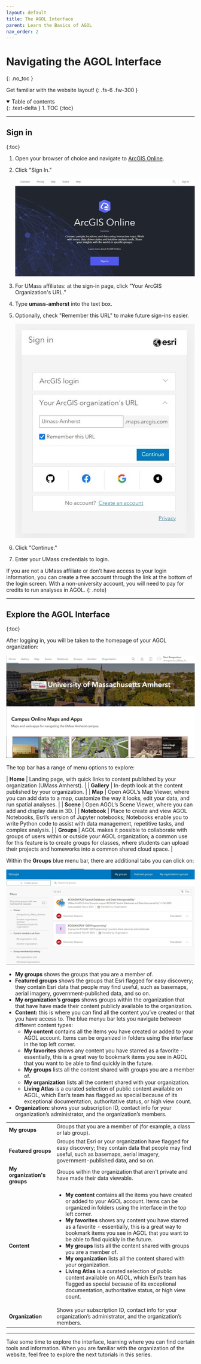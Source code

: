 ```yaml
---
layout: default
title: The AGOL Interface
parent: Learn the Basics of AGOL
nav_order: 2
---
```


# Navigating the AGOL Interface
{: .no_toc }

Get familiar with the website layout!
{: .fs-6 .fw-300 }

<details open markdown="block">
  <summary>
    Table of contents
  </summary>
  {: .text-delta }
1. TOC
{:toc}
</details>

---

## Sign in
{:toc}


1. Open your browser of choice and navigate to [ArcGIS Online](https://www.arcgis.com).
1. Click "Sign In."

    ![AGOL Landing Page](media/all_AGOL/intro_01.jpg "AGOL Landing Page")

1. For UMass affiliates: at the sign-in page, click "Your ArcGIS Organization's URL."
1. Type **umass-amherst** into the text box.
1. Optionally, check "Remember this URL" to make future sign-ins easier.

    ![Sign-in Page](media/all_AGOL/intro_02.jpg "Sign-in Page")

1. Click "Continue."
1. Enter your UMass credentials to login.

If you are not a UMass affiliate or don’t have access to your login information, you can create a free account through the link at the bottom of the login screen. With a non-university account, you will need to pay for credits to run analyses in AGOL.
{: .note}

---

## Explore the AGOL Interface
{:toc}

After logging in, you will be taken to the homepage of your AGOL organization:

![AGOL Homepage](media/all_AGOL/Intro_03.jpg "AGOL Homepage")

The top bar has a range of menu options to explore:

| **Home** | Landing page, with quick links to content published by your organization (UMass Amherst). |
| **Gallery** | In-depth look at the content published by your organization. |
| **Map** | Open AGOL’s Map Viewer, where you can add data to a map, customize the way it looks, edit your data, and run spatial analyses. |
| **Scene** | Open AGOL’s Scene Viewer, where you can add and display data in 3D. |
| **Notebook** | Place to create and view AGOL Notebooks, Esri’s version of Jupyter notebooks; Notebooks enable you to write Python code to assist with data management, repetitive tasks, and complex analysis. |
| **Groups** | AGOL makes it possible to collaborate with groups of users within or outside your AGOL organization; a common use for this feature is to create groups for classes, where students can upload their projects and homeworks into a common shared cloud space. |

Within the **Groups** blue menu bar, there are additional tabs you can click on:

  !['My Groups' page](media/all_AGOL/Intro_04.jpg)
 

<!---
Below section needs to be troubleshooted - the HTML table isn't rendering correctly. Leaving the Markdown now for reference.
-->

  * **My groups** shows the groups that you are a member of. 
  * **Featured groups** shows the groups that Esri flagged for easy discovery; they contain Esri data that people may find useful, such as basemaps, aerial imagery, government-published data, and so on. 
  * **My organization’s groups** shows groups within the organization that that have have made their content publicly available to the organization.
* **Content:** this is where you can find all the content you’ve created or that you have access to. The blue menyu bar lets you navigate between different content types:
  * **My content** contains all the items you have created or added to your AGOL account. Items can be organized in folders using the interface in the top left corner.
  * **My favorites** shows any content you have starred as a favorite - essentially, this is a great way to bookmark items you see in AGOL that you want to be able to find quickly in the future.
  * **My groups** lists all the content shared with groups you are a member of.
  * **My organization** lists all the content shared with your organization.
  * **Living Atlas** is a curated selection of public content available on AGOL, which Esri’s team has flagged as special because of its exceptional documentation, authoritative status, or high view count. 
* **Organization:** shows your subscription ID, contact info for your organization’s administrator, and the organization’s members.


<table>
  <tbody>
    <tr>
      <td><b>My groups</b></td>
      <td>Groups that you are a member of (for example, a class or lab group).</td>
    </tr>
    <tr>
      <td><b>Featured groups</b></td>
      <td>Groups that Esri or your organization have flagged for easy discovery; they contain data that people may find useful, such as basemaps, aerial imagery, government-published data, and so on.</td>
    </tr>
    <tr>
      <td><b>My organization's groups</b></td>
      <td>Groups within the organization that aren't private and have made their data viewable.</td>
    </tr>
    <tr>
      <td><b>Content</b></td>
      <td>
        <ul>
          <li><b>My content</b> contains all the items you have created or added to your AGOL account. Items can be organized in folders using the interface in the top left corner.</li>
          <li><b>My favorites</b> shows any content you have starred as a favorite - essentially, this is a great way to bookmark items you see in AGOL that you want to be able to find quickly in the future.</li>
          <li><b>My groups</b> lists all the content shared with groups you are a member of.</li>
          <li><b>My organization</b> lists all the content shared with your organization.</li>
          <li><b>Living Atlas</b> is a curated selection of public content available on AGOL, which Esri’s team has flagged as special because of its exceptional documentation, authoritative status, or high view count.</li>
        </ul>
      </td>
    </tr>
    <tr>
      <td><b>Organization</b></td>
      <td>Shows your subscription ID, contact info for your organization’s administrator, and the organization’s members.</td>
    </tr>
  </tbody>
</table>

---

Take some time to explore the interface, learning where you can find certain tools and information. When you are familiar with the organization of the website, feel free to explore the next tutorials in this series.
